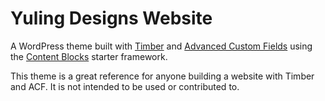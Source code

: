 
# Yuling Designs Website

A WordPress theme built with [Timber](http://timber.upstatement.com) and [Advanced Custom Fields](http://advancedcustomfields.com) using the [Content Blocks](http://github.com/laras126/content-blocks) starter framework.

This theme is a great reference for anyone building a website with Timber and ACF. It is not intended to be used or contributed to.
